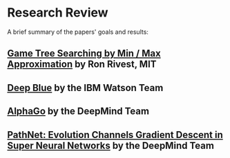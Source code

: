 # Research Review

A brief summary of the papers' goals and results:

## [Game Tree Searching by Min / Max Approximation](https://people.csail.mit.edu/rivest/pubs/Riv87c.pdf) by Ron Rivest, MIT 


## [Deep Blue](https://pdfs.semanticscholar.org/ad2c/1efffcd7c3b7106e507396bdaa5fe00fa597.pdf) by the IBM Watson Team 


## [AlphaGo](https://storage.googleapis.com/deepmind-media/alphago/AlphaGoNaturePaper.pdf) by the DeepMind Team


## [PathNet: Evolution Channels Gradient Descent in Super Neural Networks](https://arxiv.org/pdf/1701.08734.pdf) by the DeepMind Team

